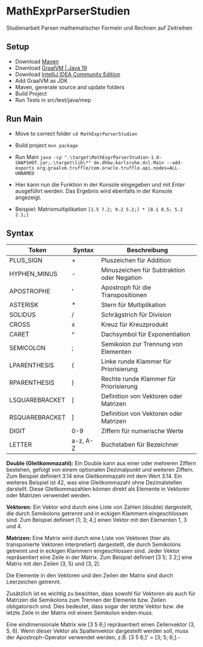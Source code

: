 # MathExprParserStudien
Studienarbeit Parsen mathematischer Formeln und Rechnen auf Zeitreihen

## Setup
 - Download [Maven](https://maven.apache.org/download.cgi)
 - Download [GraalVM | Java 19](https://github.com/graalvm/graalvm-ce-builds/releases/tag/vm-22.3.1) 
 - Download [IntelliJ IDEA Community Edition](https://www.jetbrains.com/idea/download/)
 - Add GraalVM as JDK
 - Maven, generate source and update folders
 - Build Project
 - Run Tests in src/test/java/mep

## Run Main
- Move to correct folder ```cd MathExprParserStudien```
- Build project ```mvn package```
- Run Main ```java -cp ".\target\MathExprParserStudien-1.0-SNAPSHOT.jar;.\target\lib\*" de.dhbw.karlsruhe.dsl.Main --add-exports org.graalvm.truffle/com.oracle.truffle.api.nodes=ALL-UNNAMED```

- Hier kann nun die Funktion in der Konsole eingegeben und mit _Enter_ ausgeführt werden. Das Ergebnis wird ebenfalls in der Konsole angezeigt.
- Beispiel: Matrixmultiplikation ```[1.5 7.2; 9.2 5.2;] * [0.1 8.5; 5.2 2.1;] ```

## Syntax

| Token            | Syntax     | Beschreibung                               |
|------------------|------------|--------------------------------------------|
| PLUS_SIGN        | +        | Pluszeichen für Addition                   |
| HYPHEN_MINUS     | -        | Minuszeichen für Subtraktion oder Negation  |
| APOSTROPHE       | '        | Apostroph für die Transpositionen          |
| ASTERISK         | *        | Stern für Multiplikation                   |
| SOLIDUS          | /        | Schrägstrich für Division                  |
| CROSS            | x        | Kreuz für Kreuzprodukt                     |
| CARET            | ^        | Dachsymbol für Exponentiation              |
| SEMICOLON        | ;        | Semikolon zur Trennung von Elementen        |
| LPARENTHESIS     | (        | Linke runde Klammer für Priorisierung       |
| RPARENTHESIS     | )        | Rechte runde Klammer für Priorisierung      |
| LSQUAREBRACKET   | [        | Definition von Vektoren oder Matrizen      |
| RSQUAREBRACKET   | ]        | Definition von Vektoren oder Matrizen      |
| DIGIT            | 0-9      | Ziffern für numerische Werte               |
| LETTER           | a-z, A-Z | Buchstaben für Bezeichner    |


__Double (Gleitkommazahl):__ Ein Double kann aus einer oder mehreren Ziffern bestehen, gefolgt von einem optionalen Dezimalpunkt und weiteren Ziffern. Zum Beispiel definiert 3.14 eine Gleitkommazahl mit dem Wert 3.14. Ein weiteres Beispiel ist 42, was eine Gleitkommazahl ohne Dezimalstellen darstellt. Diese Gleitkommazahlen können direkt als Elemente in Vektoren oder Matrizen verwendet werden.

__Vektoren:__ Ein Vektor wird durch eine Liste von Zahlen (double) dargestellt, die durch Semikolons getrennt und in eckigen Klammern eingeschlossen sind. Zum Beispiel definiert [1; 3; 4;] einen Vektor mit den Elementen 1, 3 und 4.

__Matrizen:__ Eine Matrix wird durch eine Liste von Vektoren (hier als transponierte Vektoren interpretiert) dargestellt, die durch Semikolons getrennt und in eckigen Klammern eingeschlossen sind. Jeder Vektor repräsentiert eine Zeile in der Matrix. Zum Beispiel definiert [3 5; 3 2;] eine Matrix mit den Zeilen (3, 5) und (3, 2).

Die Elemente in den Vektoren und den Zeilen der Matrix sind durch Leerzeichen getrennt.

Zusätzlich ist es wichtig zu beachten, dass sowohl für Vektoren als auch für Matrizen die Semikolons zum Trennen der Elemente bzw. Zeilen obligatorisch sind. Dies bedeutet, dass sogar der letzte Vektor bzw. die letzte Zeile in der Matrix mit einem Semikolon enden muss.

Eine eindimensionale Matrix wie [3 5 6;] repräsentiert einen Zeilenvektor (3, 5, 6). Wenn dieser Vektor als Spaltenvektor dargestellt werden soll, muss der Apostroph-Operator verwendet werden, z.B. [3 5 6;]' = [3; 5; 6;].-